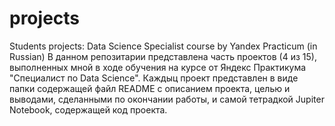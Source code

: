 # projects
Students projects: Data Science Specialist course by Yandex Practicum (in Russian)
В данном репозитарии представлена часть проектов (4 из 15), выполненных мной в ходе обучения на курсе от Яндекс Практикума "Специалист по Data Science". Каждыц проект представлен в виде папки содержащей файл README с описанием проекта, целью и выводами, сделанными по окончании работы, и самой тетрадкой Jupiter Notebook, содержащей код проекта.
